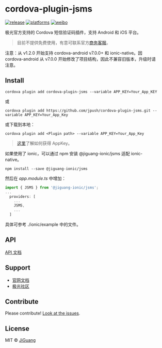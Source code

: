 # cordova-plugin-jsms

[![release](https://img.shields.io/badge/release-1.2.0-blue.svg)](https://github.com/jpush/cordova-plugin-jsms/releases)
[![platforms](https://img.shields.io/badge/platforms-iOS%7CAndroid-lightgrey.svg)](https://github.com/jpush/cordova-plugin-jsms)
[![weibo](https://img.shields.io/badge/weibo-JPush-blue.svg)](http://weibo.com/jpush?refer_flag=1001030101_&is_all=1)

极光官方支持的 Cordova 短信验证码插件，支持 Android 和 iOS 平台。

> 目前不提供免费使用，有意可联系官方[商务客服](https://www.jiguang.cn/sms)。

注意：从 v1.2.0 开始支持 cordova-android v7.0.0+ 和 ionic-native。因 cordova-android 从 v7.0.0 开始修改了项目结构，因此不兼容旧版本，升级时请注意。

## Install

```shell
cordova plugin add cordova-plugin-jsms --variable APP_KEY=Your_App_KEY
```

或

```shell
cordova plugin add https://github.com/jpush/cordova-plugin-jsms.git --variable APP_KEY=Your_App_Key
```

或下载到本地：

```shell
cordova plugin add <Plugin path> --variable APP_KEY=Your_App_Key
```

> [这里](http://docs.jiguang.cn/guideline/statistical_report/)了解如何获得 AppKey。

如果使用了 ionic，可以通过 npm 安装 @jiguang-ionic/jsms 适配 ionic-native。

```shell
npm install --save @jiguang-ionic/jsms
```

然后在 *app.module.ts* 中增加：

```js
import { JSMS } from '@jiguang-ionic/jsms';
...
  providers: [
    ...
    JSMS,
    ...
  ]
```

具体可参考 ./ionic/example 中的文件。

## API

[API 文档](/doc/API.md)

## Support

- [官网文档](http://docs.jiguang.cn/guideline/JSMS_guide/)
- [极光社区](http://community.jiguang.cn/)

## Contribute

Please contribute! [Look at the issues](https://github.com/jpush/cordova-plugin-jsms/issues).

## License

MIT © [JiGuang](/LICENSE)
